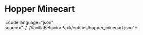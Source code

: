 # Hopper Minecart

:::code language="json" source="../../VanillaBehaviorPack/entities/hopper_minecart.json":::